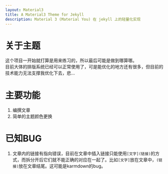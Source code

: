 ```yaml
---
layout: Material3
title: A Material3 Theme for Jekyll
description: Material 3 (Material You) 在 jekyll 上的轻量化实现
---
```


# 关于主题

这个项目一开始就打算是用来练习的，所以最后可能是做到哪算哪。  
目前大体的排版系统已经可以正常使用了，可是能优化的地方还有很多，但目前的技术能力无法支撑我优化下去，悲...

# 主要功能

1. 编撰文章
2. 简单的主题颜色更换

# 已知BUG

1. 文章内的链接有指向错误，目前在文章中插入链接只能使用`[文字](链接)`的方式，而拆分开后它们就不能正确的对应在一起了。比如`[文字]`放在文章中，`(链接)`放在文章结尾。这可能是karmdown的bug。